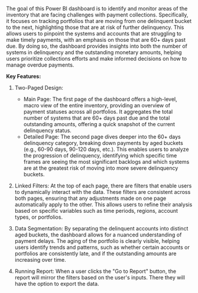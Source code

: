 The goal of this Power BI dashboard is to identify and monitor areas of the inventory that are facing challenges with payment collections. Specifically, it focuses on tracking portfolios that are moving from one delinquent bucket to the next, highlighting those that are at risk of further delinquency. This allows users to pinpoint the systems and accounts that are struggling to make timely payments, with an emphasis on those that are 60+ days past due. By doing so, the dashboard provides insights into both the number of systems in delinquency and the outstanding monetary amounts, helping users prioritize collections efforts and make informed decisions on how to manage overdue payments.

**Key Features:**
1. Two-Paged Design:

    - Main Page: The first page of the dashboard offers a high-level, macro view of the entire inventory, providing an overview of payment statuses across all portfolios. It aggregates the total number of systems that are 60+ days past due and the total outstanding amounts, offering a quick snapshot of the current delinquency status.
    - Detailed Page: The second page dives deeper into the 60+ days delinquency category, breaking down payments by aged buckets (e.g., 60-90 days, 90-120 days, etc.). This enables users to analyze the progression of delinquency, identifying which specific time frames are seeing the most significant backlogs and which systems are at the greatest risk of moving into more severe delinquency buckets.
2. Linked Filters: At the top of each page, there are filters that enable users to dynamically interact with the data. These filters are consistent across both pages, ensuring that any adjustments made on one page automatically apply to the other. This allows users to refine their analysis based on specific variables such as time periods, regions, account types, or portfolios.

3. Data Segmentation: By separating the delinquent accounts into distinct aged buckets, the dashboard allows for a nuanced understanding of payment delays. The aging of the portfolio is clearly visible, helping users identify trends and patterns, such as whether certain accounts or portfolios are consistently late, and if the outstanding amounts are increasing over time.

4. Running Report: When a user clicks the "Go to Report" button, the report will mirror the filters based on the user's inputs. There they will have the option to export the data. 

